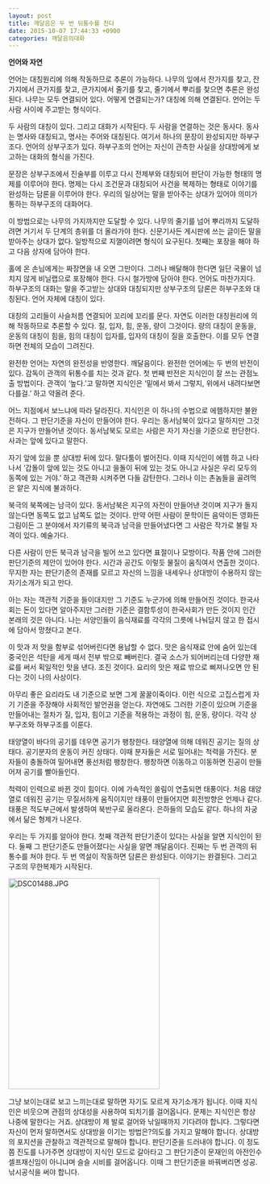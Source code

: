 ```yaml
---
layout: post
title: 깨달음은 두 번 뒤통수를 친다
date: 2015-10-07 17:44:33 +0900
categories: 깨달음의대화
---
```

**언어와 자연**

  


언어는 대칭원리에 의해 작동하므로 추론이 가능하다. 나무의 잎에서 잔가지를 찾고, 잔가지에서 큰가지를 찾고, 큰가지에서 줄기를 찾고, 줄기에서 뿌리를 찾으면 추론은 완성된다. 나무는 모두 연결되어 있다. 어떻게 연결되는가? 대칭에 의해 연결된다. 언어는 두 사람 사이에 주고받는 형식이다. 

  


두 사람의 대칭이 있다. 그리고 대화가 시작된다. 두 사람을 연결하는 것은 동사다. 동사는 명사와 대칭되고, 명사는 주어와 대칭된다. 여기서 하나의 문장이 완성되지만 하부구조다. 언어의 상부구조가 있다. 하부구조의 언어는 자신이 관측한 사실을 상대방에게 보고하는 대화의 형식을 가진다. 

  


문장은 상부구조에서 진술부를 이루고 다시 전제부와 대칭되어 판단이 가능한 형태의 명제를 이루어야 한다. 명제는 다시 조건문과 대칭되어 사건을 복제하는 형태로 이야기를 완성하는 담론을 이루어야 한다. 우리의 일상어는 말을 받아주는 상대가 있어야 의미가 통하는 하부구조의 대화어다. 

  


이 방법으로는 나무의 가지까지만 도달할 수 있다. 나무의 줄기를 넘어 뿌리까지 도달하려면 거기서 두 단계의 층위를 더 올라가야 한다. 신문기사든 게시판에 쓰는 글이든 말을 받아주는 상대가 없다. 일방적으로 지껄이려면 형식이 요구된다. 첫째는 포장을 해야 하고 다음 상자에 담아야 한다.

  


홀에 온 손님에게는 짜장면을 내 오면 그만이다. 그러나 배달해야 한다면 일단 국물이 넘치지 않게 비닐랩으로 포장해야 한다. 다시 철가방에 담아야 한다. 언어도 마찬가지다. 하부구조의 대화는 말을 주고받는 상대와 대칭되지만 상부구조의 담론은 하부구조와 대칭된다. 언어 자체에 대칭이 있다.

  


대칭의 고리들이 사슬처름 연결되어 꼬리에 꼬리를 문다. 자연도 이러한 대칭원리에 의해 작동하므로 추론할 수 있다. 질, 입자, 힘, 운동, 량이 그것이다. 량의 대칭이 운동을, 운동의 대칭이 힘을, 힘의 대칭이 입자를, 입자의 대칭이 질을 호출한다. 이를 모두 연결하면 전체의 모습이 그려진다. 

  


완전한 언어는 자연의 완전성을 반영한다. 깨달음이다. 완전한 언어에는 두 번의 반전이 있다. 감독이 관객의 뒤통수를 치는 것과 같다. 첫 번째 반전은 지식인이 잘 쓰는 관점노출 방법이다. 관객이 ‘높다.’고 말하면 지식인은 ‘밑에서 봐서 그렇지, 위에서 내려다보면 다를걸.’ 하고 약올려 준다.

  


어느 지점에서 보느냐에 따라 달라진다. 지식인은 이 하나의 수법으로 에헴하지만 불완전하다. 그 판단기준을 자신이 만들어야 한다. 우리는 동서남북이 있다고 말하지만 그것은 지구가 만들어낸 것이다. 동서남북도 모르는 사람은 자기 자신을 기준으로 판단한다. 사과는 앞에 있다고 말한다. 

  


자기 앞에 있을 뿐 상대방 뒤에 있다. 말다툼이 벌어진다. 이때 지식인이 에헴 하고 나타나서 ‘갑돌이 앞에 있는 것도 아니고 을돌이 뒤에 있는 것도 아니고 사실은 우리 모두의 동쪽에 있는 거야.’ 하고 객관화 시켜주면 다들 감탄한다. 그러나 이는 촌놈들을 골려먹은 얕은 지식에 불과하다. 

  


북극의 북쪽에는 남극이 있다. 동서남북은 지구의 자전이 만들어낸 것이며 지구가 돌지 않는다면 동쪽도 없고 남쪽도 없는 것이다. 만약 어떤 사람이 문학이든 음악이든 영화든 그림이든 그 분야에서 자기류의 북극과 남극을 만들어냈다면 그 사람은 작가로 불릴 자격이 있다. 예술가다. 

  


다른 사람이 만든 북극과 남극을 빌어 쓰고 있다면 표절이나 모방이다. 작품 안에 그러한 판단기준의 제안이 있어야 한다. 시간과 공간도 이렇듯 물질이 움직여서 연출한 것이다. 무지한 자는 판단기준의 존재를 모르고 자신의 느낌을 내세우나 상대방이 수용하지 않는 자기소개가 되고 만다. 

  


아는 자는 객관적 기준을 들이대지만 그 기준도 누군가에 의해 만들어진 것이다. 한국사회는 돈이 있다면 알아주지만 그러한 기준은 결함투성이 한국사회가 만든 것이지 인간 본래의 것은 아니다. 나는 서양인들이 음식재료를 각각의 그릇에 나눠담지 않고 한 접시에 담아서 망쳤다고 본다. 

  


이 맛과 저 맛을 함부로 섞어버린다면 용납할 수 없다. 맛은 음식재료 안에 숨어 있는데 중국인은 석탄을 세게 때서 전부 밖으로 빼버린다. 결국 소스가 되어버리는데 다양한 재료를 써서 획일적인 맛을 낸다. 조진 것이다. 요리의 맛은 재료 밖으로 삐져나오면 안 된다는 것이 나의 사상이다.

  


아무리 좋은 요리라도 내 기준으로 보면 그게 꿀꿀이죽이다. 이런 식으로 고집스럽게 자기 기준을 주장해야 사회적인 발언권을 얻는다. 자연에도 그러한 기준이 있으며 기준을 만들어내는 절차가 질, 입자, 힘이고 기준을 적용하는 과정이 힘, 운동, 량이다. 각각 상부구조와 하부구조를 이룬다. 

  


태양열이 바다의 공기를 데우면 공기가 팽창한다. 태양열에 의해 데워진 공기는 질의 상태다. 공기분자의 운동이 커진 상태다. 이때 분자들은 서로 밀어내는 척력을 가진다. 분자들이 충돌하여 밀어내면 풍선처럼 팽창한다. 팽창하면 이동하고 이동하면 진공이 만들어져 공기를 빨아들인다.

  


척력이 인력으로 바뀐 것이 힘이다. 이에 가속적인 쏠림이 연출되면 태풍이다. 처음 태양열로 데워진 공기는 무질서하게 움직이지만 태풍이 만들어지면 회전방향은 언제나 같다. 태풍은 적도부근에서 발생하여 북반구로 올라온다. 은하들의 모습도 같다. 하나의 자궁에서 닮은 형제가 나온다. 

  


우리는 두 가지를 알아야 한다. 첫째 객관적 판단기준이 있다는 사실을 알면 지식인이 된다. 둘째 그 판단기준도 만들어졌다는 사실을 알면 깨달음이다. 진짜는 두 번 관객의 뒤통수를 쳐야 한다. 두 번 역설이 작동하면 담론은 완성된다. 이야기는 완결된다. 그리고 구조의 무한복제가 시작된다. 

  



 

<img src="assets/attach/images/198/773/627/DSC01488.JPG" alt="DSC01488.JPG" width="300" height="419" /> 

  


그냥 보이는대로 보고 느끼는대로 말하면 자기도 모르게 자기소개가 됩니다. 이때 지식인은 비웃으며 관점의 상대성을 사용하여 되치기를 걸어옵니다. 문제는 지식인은 항상 나중에 말한다는 거죠. 상대방이 제 발로 걸어와 낚일때까지 기다려야 합니다. 그렇다면 자신이 먼저 말하면서도 상대방을 이기는 방법은?의도를 가지고 말해야 합니다. 상대방의 포지션을 관찰하고 객관적으로 말해야 합니다. 판단기준을 드러내야 합니다. 이 정도쯤 진도를 나가주면 상대방이 지식인 모드로 갈아타고 그 판단기준이 문재인의 아전인수 셀프재신임이 아니냐며 슬슬 시비를 걸어옵니다. 이때 그 판단기준을 바꿔버리면 성공. 낚시공식을 써야 합니다.
